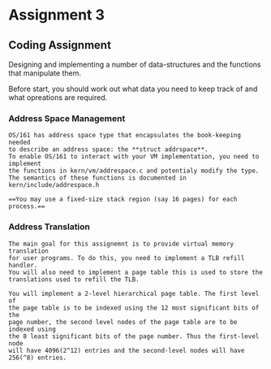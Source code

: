 # Assignment 3

## Coding Assignment
Designing and implementing a number of data-structures and the functions
that manipulate them.

Before start, you should work out what data you need to keep track of 
and what opreations are required.

### Address Space Management
    OS/161 has address space type that encapsulates the book-keeping needed 
    to describe an address space: the **struct addrspace**.
    To enable OS/161 to interact with your VM implementation, you need to implement
    the functions in kern/vm/addrespace.c and potentialy modify the type.
    The semantics of these functions is documented in kern/include/addrespace.h

    ==You may use a fixed-size stack region (say 16 pages) for each process.==

### Address Translation
    The main goal for this assignemnt is to provide virtual memory translation
    for user programs. To do this, you need to implement a TLB refill handler.
    You will also need to implement a page table this is used to store the 
    translations used to refill the TLB.

    You will implement a 2-level hierarchical page table. The first level of 
    the page table is to be indexed using the 12 most significant bits of the
    page number, the second level nodes of the page table are to be indexed using 
    the 8 least significant bits of the page number. Thus the first-level node
    will have 4096(2^12) entries and the second-level nodes will have 256(^8) entries.



